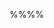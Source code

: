 <tip-box type="success">
  <include src="outcomes.md" />
</tip-box>

%%**<include src="text.md#path" inline />**%%

<include src="text.md#title" />

<div id="main">

<include src="text.md#body" />
<include src="text.md#extras" />

</div>

